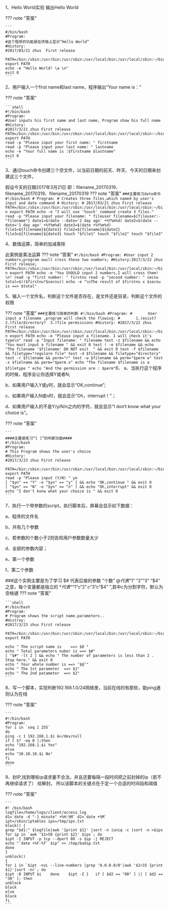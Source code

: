 1、Hello World实验
输出Hello World

??? note "答案"

	```
	#/bin/bash
	#Program:
	#这个程序的功能是在终端上显示“Hello World”
	#History:
	#2017/03/21 zhus  First release

	PATH=/bin:/sbin:/usr/bin:/usr/sbin:/usr/local/bin:/usr/local/sbin:~/bin
	export PATH
	echo -e "Hello World! \a \n"
	exit 0
	```

2、用户输入一个first name和last name，程序输出“Your name is：”

??? note "答案"

	```shell
	#!/bin/bash
	#Program:
	#User inputs his first name and last name, Program show his full name
	#History:
	#2017/3/21 zhus First release
	PATH=/bin:/sbin:/usr/bin:/usr/sbin:/usr/local/bin:/usr/local/sbin:~/bin
	export PATH
	read -p "Please input your first name: " firstname
	read -p "Please input your last name: " lastname
	echo -e "Your full name is :$firstname $lastname"
	exit 0
	```

3、通过touch命令创建三个空文件，以当前日期的前天、昨天、今天的日期来创建这三个文件，

假设今天的日期2017年3月21日
即：filename_20170319、filename_20170319、filename_20170319
??? note "答案"
	```
	###主要练习date命令
	#!/bin/bash
	# Program:
	# Creates three files,which named by user's input and date command
	# History:
	# 2017/03/21 zhus First release
	PATH=/bin:/sbin:/usr/bin:/usr/sbin:/usr/local/bin:/usr/local/sbin:~/bin
	​export PATH
	echo -e "I will use 'touch' command create 3 files."
	read -p "Please input your filename: " fileuser
	filename=${fileuser:-"filename"}
	date1=$(date --date='2 day ago' +%Y%m%d)
	date2=$(date --date='1 day ago' +%Y%m%d)
	date3=$(date +%Y%m%d)
	file1=${filename}${date1}
	file2=${filename}${date2}
	file3=${filename}${date3}
	touch "$file1"
	touch "$file2"
	touch "$file3"
	```

4、数值运算，简单的加减乘除

此案例是乘法运算
??? note "答案"
	```
	#!/bin/bash
	#Program:
	#User input 2 numbers;program owill cross these two numbers;
	#History:2017/3/22 zhus First release;
	PATH=/bin:/sbin:/usr/bin:/usr/sbin:/usr/local/bin:/usr/local/sbin:~/bin
	export PATH
	echo -e "You ShOULD input 2 numbers,I will cross them! \n"
	read -p "first number: " firstnu
	read -p "second number: " secnu
	total=$(($firstnu*$secnu))
	echo -e "\nThe result of $firstnu x $secnu is ==> $total"
	```

5、输入一个文件名，判断这个文件是否存在，是文件还是目录，判断这个文件的权限

??? note "答案"
	```
	###主要练习简单的判断
	#!/bin/bash
	#Program:
	#       User input a filename ,program will check the flowing:
	#       1.)exist?  2.)file/directory?  3.)file permissions
	#History:
	#2017/3/22 zhus First release
	PATH=/bin:/sbin:/usr/bin:/usr/sbin:/usr/local/bin:/usr/local/sbin:~/bin
	export PATH
	echo -e "Please input a filename. I will check it's type\n"
	read -p "Input filename: " filename
	test -z $filename && echo "You must input a filename " && exit 0
	test ! -e $filename && echo "The filename '$filename' DO NOT exit  " && exit 0
	test -f $filename && filetype="regulare file"
	test -d $filename && filetype="directory"
	test -r $filename && perm="r"
	test -w $filename && perm="$perm w"
	test -x $fielname && perm="$perm x"
	​echo "The filename $filename is a $filetype "
	​echo "And the permission are : $perm"
	```
​
6、
a、当执行这个程序的时候，程序会让你选择Y或者N;

b、如果用户输入Y或y时，就会显示“OK,continue”;

c、如果用户输入N或n时，就会显示“Oh，interrupt！”；

d、如果用户输入的不是Y/y/N/n之内的字符，就会显示“I don‘t know what your choice is”。

??? note "答案"

	```
	####主要是练习“[ ]”的判断功能####
	#!/bin/bash
	#Program:
	# This Program shows the user's choice
	#History:
	#2017/3/23 zhus First release

	PATH=/bin:/sbin:/usr/bin:/usr/sbin:/usr/local/bin:/usr/local/sbin:~/bin
	export PATH
	read -p "Please input (Y/N) " yn
	[ "$yn" == "Y" -o "$yn" == "y" ] && echo "OK,continue " && exit 0
	[ "$yn" == "N" -o "$yn" == "n" ] && echo "Oh,interrupt" && exit 0
	echo "I don't konw what your choice is " && exit 0
	```


7、执行一个带参数的script，执行脚本后，屏幕会显示如下数据：

a、程序的文件名

b、共有几个参数

c、若参数的个数小于2则告知用户参数数量太少

d、全部的参数内容；

e、第一个参数

f、第二个参数

###这个实例主要是为了学习
$#  代表后接的参数 “个数”
$@  代表 “$1” “$2” “$3” “$4” 之意，每个变量都是独立的
$*  代表“ “$1”c“$2”c“$3”c“$4”  ”,其中c为分割字符，默认为空格键
??? note "答案"

	```shell
	#!/bin/bash
	#Program:
	# Program shows the script name.parameters..
	#Histroy:
	#2017/3/23 zhus First release

	PATH=/bin:/sbin:/usr/bin:/usr/sbin:/usr/local/bin:/usr/local/sbin:~/bin
	export PATH

	echo " The script name is    ==> $0 "
	echo " Total parameters nuber is ==> $#"
	[ "$#" -lt 2 ] && echo " The number of parameters is less than 2 . Stop here." && exit 0
	echo " Your whole number is ==> ‘$@’"
	echo " The 1st parameter  ==> $1"
	echo " The 2nd patameter  ==> $2"
	```


8、写一个脚本，实现判断192.168.1.0/24网络里，当前在线的有那些，能ping通则认为在线

??? note "答案"

	```
	#!/bin/bash
	#Program:
	for i in `seq 1 255`
	do
	ping -c 1 192.168.1.$i &>/dev/null
	if [ $? -eq 0 ];then
	echo "192.168.1.$i Yes"
	else
	echo "10.10.10.$i No"
	fi
	done
	```

9、封IP,找到哪些ip请求量不合法，并且还要每隔一段时间把之前封掉的ip（若不再继续请求了）	给解封。 所以该脚本的关键点在于定一个合适的时间段和阈值

??? note "答案"

	```
	#! /bin/bash
	logfile=/home/logs/client/access.log
	d1=`date -d "-1 minute" +%H:%M` d2=`date +%M`
	ipt=/sbin/iptables ips=/tmp/ips.txt
	block() {
	grep "$d1:" $logfile|awk '{print $1}' |sort -n |uniq -c |sort -n >$ips
	for ip in `awk '$1>50 {print $2}' $ips`; do
	$ipt -I INPUT -p tcp --dport 80 -s $ip -j REJECT
	echo "`date +%F-%T` $ip" >> /tmp/badip.txt
	done
	}
	unblock()
	{
	for i in `$ipt -nvL --line-numbers |grep '0.0.0.0/0'|awk '$2<15 {print $1}'|sort -nr`; do
	$ipt -D INPUT $i   	done   	$ipt -Z } 	if [ $d2 == "00" ] || [ $d2 == "30" ]; then
	unblock
	block
	else
	block
	fi
	```
